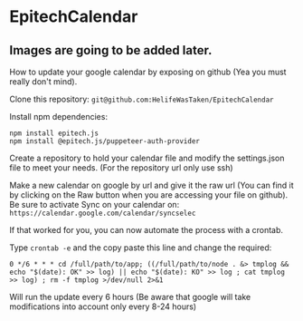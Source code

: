 # EpitechCalendar

## Images are going to be added later.

How to update your google calendar by exposing on github (Yea you must really don't mind).

Clone this repository: `git@github.com:HelifeWasTaken/EpitechCalendar`

Install npm dependencies:

```
npm install epitech.js
npm install @epitech.js/puppeteer-auth-provider
```

Create a repository to hold your calendar file and modify the settings.json file to meet your needs.
(For the repository url only use ssh)

Make a new calendar on google by url and give it the raw url (You can find it by clicking on the Raw button when you are accessing your file on github).
Be sure to activate Sync on your calendar on: `https://calendar.google.com/calendar/syncselec`

If that worked for you, you can now automate the process with a crontab.

Type `crontab -e` and the copy paste this line and change the required:
```
0 */6 * * * cd /full/path/to/app; ((/full/path/to/node . &> tmplog && echo "$(date): OK" >> log) || echo "$(date): KO" >> log ; cat tmplog >> log) ; rm -f tmplog >/dev/null 2>&1
```
Will run the update every 6 hours (Be aware that google will take modifications into account only every 8-24 hours)
